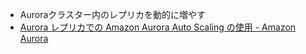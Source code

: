 - Auroraクラスター内のレプリカを動的に増やす
- [Aurora レプリカでの Amazon Aurora Auto Scaling の使用 - Amazon Aurora](https://docs.aws.amazon.com/ja_jp/AmazonRDS/latest/AuroraUserGuide/Aurora.Integrating.AutoScaling.html)